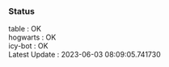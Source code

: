 ### Status


table : OK  
hogwarts : OK  
icy-bot : OK  
Latest Update : 2023-06-03 08:09:05.741730
